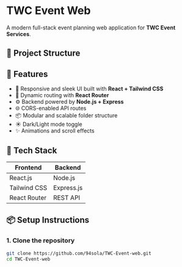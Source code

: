 # TWC Event Web

A modern full-stack event planning web application for **TWC Event Services**.

## 🔧 Project Structure


## 🚀 Features

- 📱 Responsive and sleek UI built with **React + Tailwind CSS**
- 🧠 Dynamic routing with **React Router**
- ⚙️ Backend powered by **Node.js + Express**
- 🌐 CORS-enabled API routes
- 📦 Modular and scalable folder structure
- ☀️ Dark/Light mode toggle
- ✨ Animations and scroll effects

## 📁 Tech Stack

| Frontend       | Backend         |
|----------------|-----------------|
| React.js       | Node.js         |
| Tailwind CSS   | Express.js      |
| React Router   | REST API        |

## 📦 Setup Instructions

### 1. Clone the repository

```bash
git clone https://github.com/94sola/TWC-Event-web.git
cd TWC-Event-web

